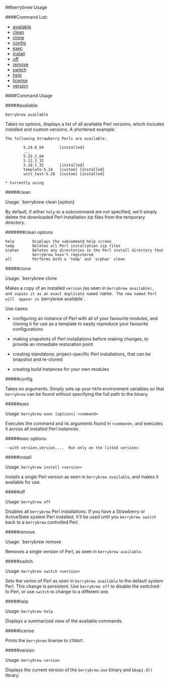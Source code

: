 ##berrybrew Usage

####Command List:

- [available](#available)
- [clean](#clean)
- [clone](#clone)
- [config](#config)
- [exec](#exec)
- [install](#install)
- [off](#off)
- [remove](#remove)
- [switch](#switch)
- [help](#help)
- [license](#license)
- [version](#version)

####Command Usage

#####available

    berrybrew available

Takes no options, displays a list of all available Perl versions, which
includes installed and custom versions. A shortened example:

    The following Strawberry Perls are available:

            5.24.0_64       [installed]
            ...
            5.22.2_64
            5.12.3_32
            5.10.1_32       [installed]
            template-5.24   [custom] [installed]
            unit_test-5.18  [custom] [installed]

    * Currently using

#####clean

Usage:  `berrybrew clean [option]

By default, if either `help` or a subcommand are not specified, we'll
simply delete the downloaded Perl installation zip files from the temporary
directory.

#######clean options

    help        Displays the subcommand help screen
    temp        Deletes all Perl installation zip files
    orphan      Deletes any directories in the Perl install directory that
                berrybrew hasn't registered
    all         Performs both a 'temp' and 'orphan' clean

#####clone

Usage: `berrybrew clone <version> <name>

Makes a copy of an installed `version` (as seen in `berrybrew available), 
and copies it as an exact duplicate named `name`. The new named Perl will 
appear in `berrybrew available`.

Use cases:

- configuring an instance of Perl with all of your favourite modules, and
cloning it for use as a template to easily reproduce your favourite 
configurations

- making snapshots of Perl installations before making changes, to provide
an immediate restoration point

- creating standalone, project-specific Perl installations, that can be
snapshot and re-cloned

- creating build instances for your own modules

#####config

Takes no arguments. Simply sets up your `PATH` environment variables so that
`berrybrew` can be found without specifying the full path to the binary.

#####exec

Usage:  `berrybrew exec [options] <command>`

Executes the command and its arguments found in `<command>`, and
executes it across all installed Perl instances.

#####exec options:

    --with version,version,...  Run only on the listed versions

#####install

Usage:  `berrybrew install <version>`

Installs a single Perl version as seen in `berrybrew available`, and makes it
available for use.

#####off

Usage:  `berrybrew off`

Disables all `berrybrew` Perl installations. If you have a Strawberry or
ActiveState system Perl installed, it'll be used until you `berrybrew switch`
back to a `berrybrew` controlled Perl.

#####remove

Usage:  `berrybrew remove <version>

Removes a single version of Perl, as seen in `berrybrew available`.

#####switch

Usage:  `berrybrew switch <version>`

Sets the verion of Perl as seen in `berrybrew available` to the default
system Perl. This change is persistent. Use `berrybrew off` to disable the
switched-to Perl, or use `switch` to change to a different one.

#####help

Usage:  `berrybrew help`

Displays a summarized view of the available commands.

#####license

Prints the `berrybrew` license to `STDOUT`.

#####version

Usage:  `berrybrew version`

Displays the current version of the `berrybrew.exe` binary and `bbapi.dll`
library.
